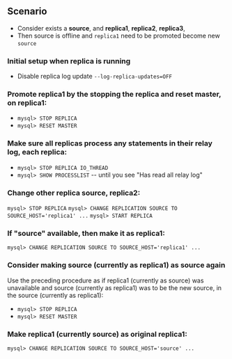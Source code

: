 ## Scenario
- Consider exists a **source**, and **replica1**, **replica2**, **replica3**,
- Then source is offline and `replica1` need to be promoted become new `source`

### Initial setup when replica is running
- Disable replica log update `--log-replica-updates=OFF`

### Promote replica1 by the stopping the replica and reset master, on replica1:
- `mysql> STOP REPLICA`
- `mysql> RESET MASTER`

### Make sure all replicas process any statements in their relay log, each replica:
- `mysql> STOP REPLICA IO_THREAD`
- `mysql> SHOW PROCESSLIST` -- until you see "Has read all relay log"

### Change other replica source, replica2:
`mysql> STOP REPLICA`
`mysql> CHANGE REPLICATION SOURCE TO SOURCE_HOST='replica1' ...`
`mysql> START REPLICA`

### If "source" available, then make it as replica1:
`mysql> CHANGE REPLICATION SOURCE TO SOURCE_HOST='replica1' ...`

### Consider making source (currently as replica1) as source again
Use the preceding procedure as if replica1 (currently as source) was unavailable
and source (currently as replica1) was to be the new source, in the source (currently as replica1):
- `mysql> STOP REPLICA`
- `mysql> RESET MASTER`

### Make replica1 (currently source) as original replica1:
`mysql> CHANGE REPLICATION SOURCE TO SOURCE_HOST='source' ...`
